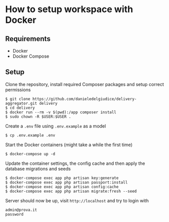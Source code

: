 # How to setup workspace with Docker

## Requirements

-   Docker
-   Docker Compose

## Setup

Clone the repository, install required Composer packages and setup correct permissions

```
$ git clone https://github.com/danieledelgiudice/delivery-aggregator.git delivery
$ cd delivery
$ docker run --rm -v $(pwd):/app composer install
$ sudo chown -R $USER:$USER .
```

Create a `.env` file using `.env.example` as a model

```
$ cp .env.example .env
```

Start the Docker containers (might take a while the first time)

```
$ docker-compose up -d
```

Update the container settings, the config cache and then apply the database migrations and seeds

```
$ docker-compose exec app php artisan key:generate
$ docker-compose exec app php artisan passport:install
$ docker-compose exec app php artisan config:cache
$ docker-compose exec app php artisan migrate:fresh --seed
```

Server should now be up, visit `http://localhost` and try to login with

```
admin@prova.it
password
```

